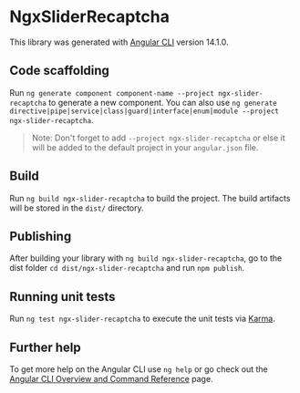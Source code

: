 # NgxSliderRecaptcha

This library was generated with [Angular CLI](https://github.com/angular/angular-cli) version 14.1.0.

## Code scaffolding

Run `ng generate component component-name --project ngx-slider-recaptcha` to generate a new component. You can also use `ng generate directive|pipe|service|class|guard|interface|enum|module --project ngx-slider-recaptcha`.
> Note: Don't forget to add `--project ngx-slider-recaptcha` or else it will be added to the default project in your `angular.json` file. 

## Build

Run `ng build ngx-slider-recaptcha` to build the project. The build artifacts will be stored in the `dist/` directory.

## Publishing

After building your library with `ng build ngx-slider-recaptcha`, go to the dist folder `cd dist/ngx-slider-recaptcha` and run `npm publish`.

## Running unit tests

Run `ng test ngx-slider-recaptcha` to execute the unit tests via [Karma](https://karma-runner.github.io).

## Further help

To get more help on the Angular CLI use `ng help` or go check out the [Angular CLI Overview and Command Reference](https://angular.io/cli) page.
